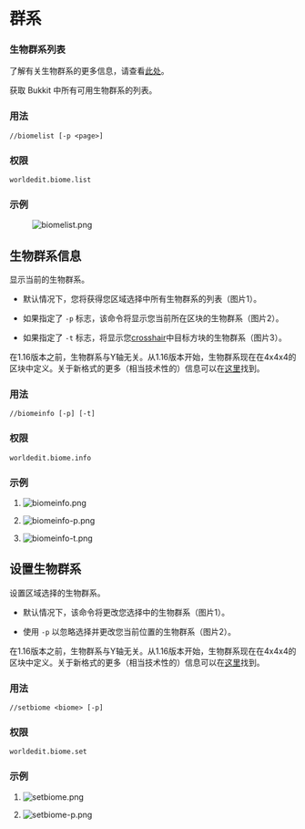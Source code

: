 # 群系

### 生物群系列表

了解有关生物群系的更多信息，请查看[此处](https://minecraft.gamepedia.com/Biome)。

获取 Bukkit 中所有可用生物群系的列表。

### 用法

`//biomelist [-p <page>]`

### 权限

`worldedit.biome.list`

### 示例

<figure>
<img src="https://i.imgur.com/mvdiNnQ.png" alt="biomelist.png" />
</figure>

## 生物群系信息

显示当前的生物群系。

- 默认情况下，您将获得您区域选择中所有生物群系的列表（图片1）。

- 如果指定了 `-p` 标志，该命令将显示您当前所在区块的生物群系（图片2）。

- 如果指定了 `-t` 标志，将显示您[crosshair](https://minecraft.gamepedia.com/File:HUD_example.png)中目标方块的生物群系（图片3）。

在1.16版本之前，生物群系与Y轴无关。从1.16版本开始，生物群系现在在4x4x4的区块中定义。关于新格式的更多（相当技术性的）信息可以在[这里](https://wiki.vg/Protocol#Chunk_Data)找到。

### 用法

`//biomeinfo [-p] [-t]`

### 权限

`worldedit.biome.info`

### 示例

1. ![biomeinfo.png](https://i.imgur.com/PxB1JOG.png)

2. ![biomeinfo-p.png](https://i.imgur.com/I2hD28o.png)

3. ![biomeinfo-t.png](https://i.imgur.com/R5G8XP9.png)

## 设置生物群系

设置区域选择的生物群系。

- 默认情况下，该命令将更改您选择中的生物群系（图片1）。

- 使用 `-p` 以忽略选择并更改您当前位置的生物群系（图片2）。

在1.16版本之前，生物群系与Y轴无关。从1.16版本开始，生物群系现在在4x4x4的区块中定义。关于新格式的更多（相当技术性的）信息可以在[这里](https://wiki.vg/Protocol#Chunk_Data)找到。

### 用法

`//setbiome <biome> [-p]`

### 权限

`worldedit.biome.set`

### 示例

1. ![setbiome.png](https://fastly.statically.io/gh/Lala-0x3f/picx-images-hosting@master/20231116/ut2Im7O.173t51jee00w.jpg)

2. ![setbiome-p.png](https://fastly.statically.io/gh/Lala-0x3f/picx-images-hosting@master/20231116/MxdpUFK.1dfuoanox1uo.jpg)